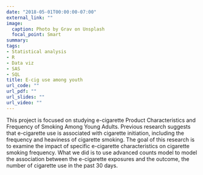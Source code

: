 ```yaml
---
date: "2018-05-01T00:00:00-07:00"
external_link: ""
image:
  caption: Photo by Grav on Unsplash
  focal_point: Smart
summary: 
tags:
- Statistical analysis
- R
- Data viz
- SAS
- SQL
title: E-cig use among youth 
url_code: ""
url_pdf: ""
url_slides: ""
url_video: ""
---
```


This project is focused on studying e-cigarette Product Characteristics and Frequency of Smoking Among Young Adults. Previous research suggests that e-cigarette use is associated with cigarette initiation, including the frequency and heaviness of cigarette smoking. The goal of this research is to examine the impact of specific e-cigarette characteristics on cigarette smoking frequency. What we did is to use advanced counts model to model the association between the e-cigarette exposures and the outcome, the number of cigarette use in the past 30 days. 
